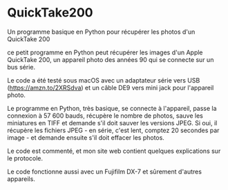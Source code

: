 # QuickTake200
Un programme basique en Python pour récupérer les photos d'un QuickTake 200

ce petit programme en Python peut récupérer les images d'un Apple QuickTake 200, un appareil photo des années 90 qui se connecte sur un bus série.

Le code a été testé sous macOS avec un adaptateur série vers USB (https://amzn.to/2XRSdva) et un câble DE9 vers mini jack pour l'appareil photo.

Le programme en Python, très basique, se connecte à l'appareil, passe la connexion à 57 600 bauds, récupère le nombre de photos, sauve les miniatures en TIFF et demande s'il doit sauver les versions JPEG. Si oui, il récupère les fichiers JPEG - en série, c'est lent, comptez 20 secondes par image - et demande ensuite s'il doit effacer les photos.

Le code est commenté, et mon site web contient quelques explications sur le protocole. 

Le code fonctionne aussi avec un Fujifilm DX-7 et sûrement d'autres appareils. 
